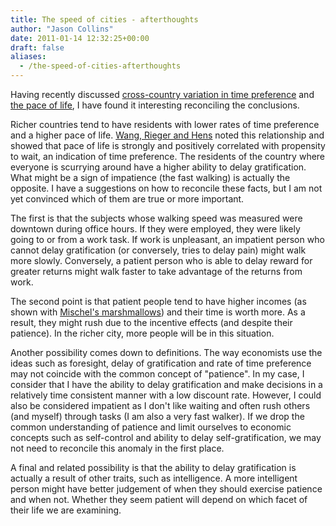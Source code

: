 ```yaml
---
title: The speed of cities - afterthoughts
author: "Jason Collins"
date: 2011-01-14 12:32:25+00:00
draft: false
aliases:
  - /the-speed-of-cities-afterthoughts
---
```


Having recently discussed [cross-country variation in time preference](https://www.jasoncollins.blog/cross-country-variation-in-time-preference/) and [the pace of life](https://www.jasoncollins.blog/the-speed-of-cities-part-ii/), I have found it interesting reconciling the conclusions.

Richer countries tend to have residents with lower rates of time preference and a higher pace of life. [Wang, Rieger and Hens](http://papers.ssrn.com/sol3/papers.cfm?abstract_id=1481443) noted this relationship and showed that pace of life is strongly and positively correlated with propensity to wait, an indication of time preference. The residents of the country where everyone is scurrying around have a higher ability to delay gratification. What might be a sign of impatience (the fast walking) is actually the opposite. I have a suggestions on how to reconcile these facts, but I am not yet convinced which of them are true or more important.

The first is that the subjects whose walking speed was measured were downtown during office hours. If they were employed, they were likely going to or from a work task. If work is unpleasant, an impatient person who cannot delay gratification (or conversely, tries to delay pain) might walk more slowly. Conversely, a patient person who is able to delay reward for greater returns might walk faster to take advantage of the returns from work.

The second point is that patient people tend to have higher incomes (as shown with [Mischel's marshmallows](https://www.jasoncollins.blog/the-predictive-power-of-marshmallows/)) and their time is worth more. As a result, they might rush due to the incentive effects (and despite their patience). In the richer city, more people will be in this situation.

Another possibility comes down to definitions. The way economists use the ideas such as foresight, delay of gratification and rate of time preference may not coincide with the common concept of "patience". In my case, I consider that I have the ability to delay gratification and make decisions in a relatively time consistent manner with a low discount rate. However, I could also be considered impatient as I don't like waiting and often rush others (and myself) through tasks (I am also a very fast walker). If we drop the common understanding of patience and limit ourselves to economic concepts such as self-control and ability to delay self-gratification, we may not need to reconcile this anomaly in the first place.

A final and related possibility is that the ability to delay gratification is actually a result of other traits, such as intelligence. A more intelligent person might have better judgement of when they should exercise patience and when not. Whether they seem patient will depend on which facet of their life we are examining.
